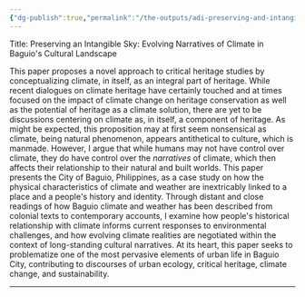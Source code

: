```yaml
---
{"dg-publish":true,"permalink":"/the-outputs/adi-preserving-and-intangible-sky/101-preserving-an-intangible-sky-conference-paper/preserving-an-intangible-sky/preserving-an-intangible-sky-abstract/","created":"2024-09-11T10:16:56.000+08:00","updated":"2024-12-03T16:33:57.000+08:00"}
---
```



Title: Preserving an Intangible Sky: Evolving Narratives of Climate in Baguio's Cultural Landscape

This paper proposes a novel approach to critical heritage studies by conceptualizing climate, in itself, as an integral part of heritage. While recent dialogues on climate heritage have certainly touched and at times focused on the impact of climate change on heritage conservation as well as the potential of heritage as a climate solution, there are yet to be discussions centering on climate as, in itself, a component of heritage. As might be expected, this proposition may at first seem nonsensical as climate, being natural phenomenon, appears antithetical to culture, which is manmade. However, I argue that while humans may not have control over climate, they do have control over the *narratives* of climate, which then affects their relationship to their natural and built worlds. This paper presents the City of Baguio, Philippines, as a case study on how the physical characteristics of climate and weather are inextricably linked to a place and a people's history and identity. Through distant and close readings of how Baguio climate and weather has been described from colonial texts to contemporary accounts, I examine how people's historical relationship with climate informs current responses to environmental challenges, and how evolving climate realities are negotiated within the context of long-standing cultural narratives. At its heart, this paper seeks to problematize one of the most pervasive elements of urban life in Baguio City, contributing to discourses of urban ecology, critical heritage, climate change, and sustainability.

---
